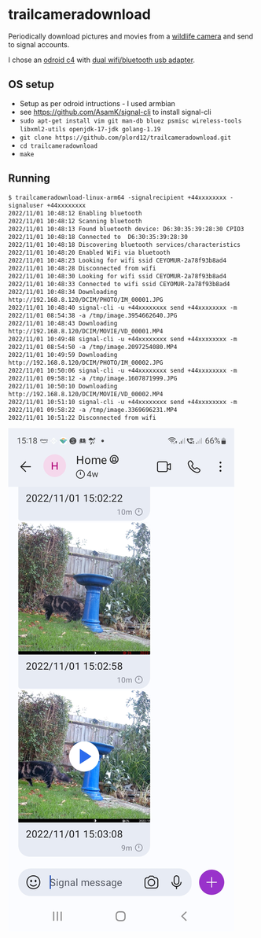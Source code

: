 # trailcameradownload

Periodically download pictures and movies from a [wildlife camera](https://www.amazon.co.uk/gp/product/B09Y8V268F)
and send to signal accounts.

I chose an [odroid c4](https://ameridroid.com/products/odroid-c4) with [dual wifi/bluetooth usb adapter](https://thepihut.com/products/combination-wifi-bluetooth-4-0-usb-adapter).

## OS setup

* Setup as per odroid intructions - I used armbian
* see https://github.com/AsamK/signal-cli to install signal-cli
* `sudo apt-get install vim git man-db bluez psmisc wireless-tools libxml2-utils openjdk-17-jdk golang-1.19`
* `git clone https://github.com/plord12/trailcameradownload.git`
* `cd trailcameradownload`
* `make`

## Running

```
$ trailcameradownload-linux-arm64 -signalrecipient +44xxxxxxxx -signaluser +44xxxxxxxx
2022/11/01 10:48:12 Enabling bluetooth
2022/11/01 10:48:12 Scanning bluetooth
2022/11/01 10:48:13 Found bluetooth device: D6:30:35:39:28:30 CPIO3
2022/11/01 10:48:18 Connected to  D6:30:35:39:28:30
2022/11/01 10:48:18 Discovering bluetooth services/characteristics
2022/11/01 10:48:20 Enabled WiFi via bluetooth
2022/11/01 10:48:23 Looking for wifi ssid CEYOMUR-2a78f93b8ad4
2022/11/01 10:48:28 Disconnected from wifi
2022/11/01 10:48:30 Looking for wifi ssid CEYOMUR-2a78f93b8ad4
2022/11/01 10:48:33 Connected to wifi ssid CEYOMUR-2a78f93b8ad4
2022/11/01 10:48:34 Downloading http://192.168.8.120/DCIM/PHOTO/IM_00001.JPG
2022/11/01 10:48:40 signal-cli -u +44xxxxxxxx send +44xxxxxxxx -m 2022/11/01 08:54:38 -a /tmp/image.3954662640.JPG
2022/11/01 10:48:43 Downloading http://192.168.8.120/DCIM/MOVIE/VD_00001.MP4
2022/11/01 10:49:48 signal-cli -u +44xxxxxxxx send +44xxxxxxxx -m 2022/11/01 08:54:50 -a /tmp/image.2097254080.MP4
2022/11/01 10:49:59 Downloading http://192.168.8.120/DCIM/PHOTO/IM_00002.JPG
2022/11/01 10:50:06 signal-cli -u +44xxxxxxxx send +44xxxxxxxx -m 2022/11/01 09:58:12 -a /tmp/image.1607871999.JPG
2022/11/01 10:50:10 Downloading http://192.168.8.120/DCIM/MOVIE/VD_00002.MP4
2022/11/01 10:51:10 signal-cli -u +44xxxxxxxx send +44xxxxxxxx -m 2022/11/01 09:58:22 -a /tmp/image.3369696231.MP4
2022/11/01 10:51:22 Disconnected from wifi
```

![Signal](Screenshot_20221101-151812_Signal.jpg)